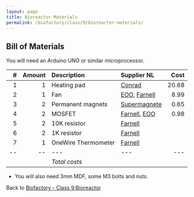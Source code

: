 ```yaml
---
layout: page
title: Bioreactor Materials
permalink: /biofactory/class/9/bioreactor-materials/
---
```


## Bill of Materials

You will need an Arduino UNO or similar microprocessor.

|#|Amount|Description|Supplier NL|Cost|
|-:|----:|:---------|:-------|---:|
|1|1|Heating pad|[Conrad](https://www.conrad.nl/nl/verwarmingsfolie-zelfklevend-12-vdc-12-vac-22-w-veiligheidstype-ipx4-90-mm-thermo-1216623.html?sc.ref=Product%20Details)|20.68|
|2|1|Fan|[EOO](http://www.eoo-bv.nl/index.php?_a=viewProd&productId=13244), [Farnell](http://nl.farnell.com/bisonic/sp802512l-03/fan-80x25mm-12vdc/dp/1832326)|8.99|
|3|2|Permanent magnets|[Supermagnete](http://www.supermagnete.nl/blokmagneten-neodymium-middelgroot/blokmagneet-10mm-x-10mm-x-5mm-neodymium-n42-vernikkeld_Q-10-10-05-N)|0.65|
|4|2|MOSFET|[Farnell](http://nl.farnell.com/stmicroelectronics/stp36nf06l/mosfet-n-logic-to-220/dp/9935614?CMP=i-bf9f-00001000), [EOO](http://www.eoo-bv.nl/index.php?_a=viewProd&productId=1279)|0.98|
|5|2|10K resistor|[Farnell](http://nl.farnell.com/multicomp/mcmf0w8ff1002a20/metal-film-resistor-10kohm-125mw/dp/1127017)
|6|2|1K resistor|[Farnell](http://nl.farnell.com/multicomp/mcmf0w8ff1001a20/metal-film-resistor-1kohm-125mw/dp/1127016)
|7|1|OneWire Thermometer|[Farnell](http://nl.farnell.com/maxim-integrated-products/ds18s20/digital-thermometer-18s20-3to/dp/9724761)
|--|--|---|---|---|
|||*Total costs*|||

* You will also need 3mm MDF, some M3 bolts and nuts.

Back to [Biofactory - Class 9:Bioreactor](/biofactory/class/9-bioreactor-controller/)
